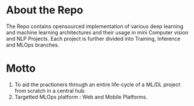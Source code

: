 # About the Repo
The Repo contains opensourced implementation of various deep learning and machine learning architectures and their usage in mini Computer vision and NLP Projects.
Each project is further divided into Training, Inference and MLOps branches.

# Motto
1. To aid the practioners through an entire life-cycle of a ML/DL project from scratch in a central hub.
2. Targetted MLOps platform : Web and Mobile Platforms.

